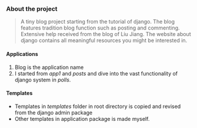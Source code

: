 ### About the project

> A tiny blog project starting from the tutorial of django. The blog features tradition blog function such as posting and commenting. 
> Extensive help received from the blog of Liu Jiang. The website about django contains all meaningful resources you might be interested in.

#### Applications

1. Blog is the application name
2. I started from *app1* and *posts* and dive into the vast functionality of django system in *polls*.

#### Templates

* Templates in *templates* folder in root directory is  copied and revised from the django admin package
* Other templates in application package is made myself.